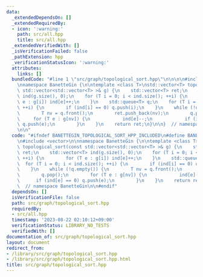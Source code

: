 ```yaml
---
data:
  _extendedDependsOn: []
  _extendedRequiredBy:
  - icon: ':warning:'
    path: src/all.hpp
    title: src/all.hpp
  _extendedVerifiedWith: []
  _isVerificationFailed: false
  _pathExtension: hpp
  _verificationStatusIcon: ':warning:'
  attributes:
    links: []
  bundledCode: "#line 1 \"src/graph/topological_sort.hpp\"\n\n\n\n#include <vector>\n\
    \nnamespace BanetteGin {\n\ntemplate <class T>\nstd::vector<T> topological_sort(const\
    \ std::vector<std::vector<T> >& g) {\n    std::vector<T> ret;\n    std::vector<T>\
    \ ind(g.size(), 0);\n    for (T i = 0; i < ind.size(); ++i) {\n        for (T\
    \ e : g[i]) ind[e]++;\n    }\n    std::queue<T> q;\n    for (T i = 0; i < ind.size();\
    \ ++i) {\n        if (ind[i] == 0) q.push(i);\n    }\n    while (!q.empty()) {\n\
    \        T nv = q.front();\n        ret.push_back(nv);\n        q.pop();\n   \
    \     for (T e : g[nv]) {\n            ind[e]--;\n            if (ind[e] == 0)\
    \ q.push(e);\n        }\n    }\n    return ret;\n}\n\n}  // namespace BanetteGin\n\
    \n\n"
  code: "#ifndef BANETTEGIN_TOPOLOGICAL_SORT_HPP_INCLUDED\n#define BANETTEGIN_TOPOLOGICAL_SORT_HPP_INCLUDED\n\
    \n#include <vector>\n\nnamespace BanetteGin {\n\ntemplate <class T>\nstd::vector<T>\
    \ topological_sort(const std::vector<std::vector<T> >& g) {\n    std::vector<T>\
    \ ret;\n    std::vector<T> ind(g.size(), 0);\n    for (T i = 0; i < ind.size();\
    \ ++i) {\n        for (T e : g[i]) ind[e]++;\n    }\n    std::queue<T> q;\n  \
    \  for (T i = 0; i < ind.size(); ++i) {\n        if (ind[i] == 0) q.push(i);\n\
    \    }\n    while (!q.empty()) {\n        T nv = q.front();\n        ret.push_back(nv);\n\
    \        q.pop();\n        for (T e : g[nv]) {\n            ind[e]--;\n      \
    \      if (ind[e] == 0) q.push(e);\n        }\n    }\n    return ret;\n}\n\n}\
    \  // namespace BanetteGin\n\n#endif"
  dependsOn: []
  isVerificationFile: false
  path: src/graph/topological_sort.hpp
  requiredBy:
  - src/all.hpp
  timestamp: '2023-08-22 02:10:12+09:00'
  verificationStatus: LIBRARY_NO_TESTS
  verifiedWith: []
documentation_of: src/graph/topological_sort.hpp
layout: document
redirect_from:
- /library/src/graph/topological_sort.hpp
- /library/src/graph/topological_sort.hpp.html
title: src/graph/topological_sort.hpp
---
```

